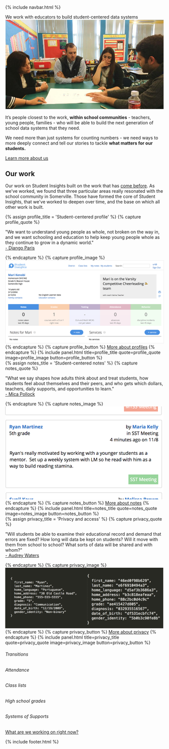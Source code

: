 {% include navbar.html %}

<section>
  <div class="Home-title">We work with educators to build student-centered data systems</div>
  <div class="Home-container">
    <div class="Home-image">
      <img src="img/teachers-working.jpg" style="border: 1px solid #eee;" />
    </div>
    <div class="Home-text">
      <div>
        <p>It’s people closest to the work, <b>within school communities</b> - teachers, young people, families - who will be able to build the next generation of school data systems that they need.</p>
        <p>We need more than just systems for counting numbers - we need ways to more deeply connect and tell our stories to tackle <b>what matters for our students.</b></p>
      </div>
      <div>
        <a href="about-us.html" class="btn">Learn more about us</a>
      </div>
    </div>
  </div>
</section>

## Our work
Our work on Student Insights built on the work that has [come before](about-us.html).  As we've worked, we found that three particular areas really resonated with the school community in Somerville.  Those have formed the core of Student Insights, that we've worked to deepen over time, and the base on which all other work is built.

<section>
  {% assign profile_title = 'Student-centered profile' %}
  {% capture profile_quote %}
    <p>"We want to understand young people as whole, not broken on the way in, and we want schooling and education to help keep young people whole as they continue to grow in a dynamic world."<a href="pals.html" style="display: block;">- Django Paris</a></p>
  {% endcapture %}
  {% capture profile_image %}
    <img src="img/profile.png" style="border: 1px solid #eee;" />
  {% endcapture %}
  {% capture profile_button %}
    <a href="profile.html" class="btn">More about profiles</a>
  {% endcapture %}
  {% include panel.html title=profile_title quote=profile_quote image=profile_image button=profile_button %}
</section>

<section>
  {% assign notes_title = 'Student-centered notes' %}
  {% capture notes_quote %}
    <p>"What we say shapes how adults think about and treat students, how students feel about themselves and their peers, and who gets which dollars, teachers, daily supports, and opportunities to learn."<a style="display: block;" href="pals.html">- Mica Pollock</a></p>
  {% endcapture %}
  {% capture notes_image %}
    <img src="img/feed-simple.png" />
  {% endcapture %}
  {% capture notes_button %}
    <a href="todo.html" class="btn">More about notes</a>
  {% endcapture %}
  {% include panel.html title=notes_title quote=notes_quote image=notes_image button=notes_button %}
</section>

<section>
  {% assign privacy_title = 'Privacy and access' %}
  {% capture privacy_quote %}
    <p>"Will students be able to examine their educational record and demand that errors are fixed?  How long will data be kept on students? Will it move with them from school to school?  What sorts of data will be shared and with whom?"<a style="display: block;" href="pals.html">- Audrey Waters</a></p>
  {% endcapture %}
  {% capture privacy_image %}
    <img src="img/data.png" />
  {% endcapture %}
  {% capture privacy_button %}
    <a href="todo.html" class="btn">More about privacy</a>
  {% endcapture %}
  {% include panel.html title=privacy_title quote=privacy_quote image=privacy_image button=privacy_button %}
</section>



<h6 class="Section-title">Transitions</h6>

<h6 class="Section-title">Attendance</h6>

<h6 class="Section-title">Class lists</h6>

<h6 class="Section-title">High school grades</h6>

<h6 class="Section-title">Systems of Supports</h6>

<a href="updates.html" class="btn">What are we working on right now?</a>

{% include footer.html %}